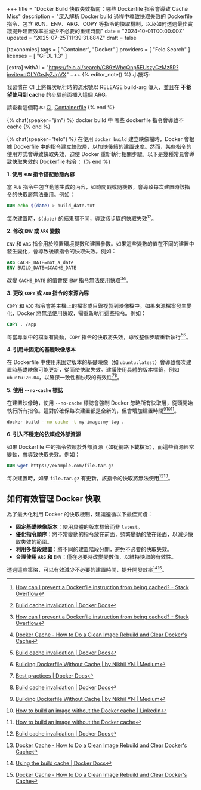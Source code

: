 +++
title = "Docker Build 快取失效指南：哪些 Dockerfile 指令會導致 Cache Miss"
description = "深入解析 Docker build 過程中導致快取失效的 Dockerfile 指令，包含 RUN、ENV、ARG、COPY 等指令的快取機制，以及如何透過最佳實踐提升建置效率並減少不必要的重建時間"
date = "2024-10-01T00:00:00Z"
updated = "2025-07-25T11:39:31.884Z"
draft = false

[taxonomies]
tags = [ "Container", "Docker" ]
providers = [ "Felo Search" ]
licenses = [ "GFDL 1.3" ]

[extra]
withAI = "<https://felo.ai/search/C89zWhcQnp5EUszyCzMz5R?invite=dOLYGeJyZJqVX>"
+++
{% editor_note() %}
小技巧:

我習慣在 CI 上將每次執行時的流水號以 RELEASE build-arg 傳入，並且在 **不希望使用到 cache** 的步驟前面插入這個 ARG。

請查看這個範本: [CI](https://github.com/jim60105/Containerfile-template/blob/2735f41dd6558dd154146ac2cfd5b2405e4da6fe/.github/workflows/container-reused-steps/action.yml#L73), [Containerfile](https://github.com/jim60105/Containerfile-template/blob/2735f41dd6558dd154146ac2cfd5b2405e4da6fe/fedora-toolbox/base.Containerfile#L83-L84)
{% end %}

{% chat(speaker="jim") %}
docker build 中 哪些 dockerfile 指令會導致不 cache
{% end %}

{% chat(speaker="felo") %}
在使用 `docker build` 建立映像檔時，Docker 會根據 Dockerfile 中的指令建立快取層，以加快後續的建置速度。然而，某些指令的使用方式會導致快取失效，迫使 Docker 重新執行相關步驟。以下是幾種常見會導致快取失效的 Dockerfile 指令：
{% end %}

****1. 使用 `RUN` 指令搭配動態內容****

當 `RUN` 指令中包含動態生成的內容，如時間戳或隨機數，會導致每次建置時該指令的快取層無法重用。例如：

```dockerfile
RUN echo $(date) > build_date.txt
```

每次建置時，`$(date)` 的結果都不同，導致該步驟的快取失效[^2][^3]。

****2. 修改 `ENV` 或 `ARG` 變數****

`ENV` 和 `ARG` 指令用於設置環境變數和建置參數。如果這些變數的值在不同的建置中發生變化，會導致後續指令的快取失效。例如：

```dockerfile
ARG CACHE_DATE=not_a_date
ENV BUILD_DATE=$CACHE_DATE
```

改變 `CACHE_DATE` 的值會使 `ENV` 指令無法使用快取[^2][^10]。

****3. 更改 `COPY` 或 `ADD` 指令的來源內容****

`COPY` 和 `ADD` 指令會將主機上的檔案或目錄複製到映像檔中。如果來源檔案發生變化，Docker 將無法使用快取，需重新執行這些指令。例如：

```dockerfile
COPY . /app
```

每當專案中的檔案有變動，`COPY` 指令的快取將失效，導致整個步驟重新執行[^3][^4]。

****4. 引用未固定的基礎映像版本****

在 Dockerfile 中使用未固定版本的基礎映像（如 `ubuntu:latest`）會導致每次建置時基礎映像可能更新，從而使快取失效。建議使用具體的版本標籤，例如 `ubuntu:20.04`，以確保一致性和快取的有效性[^1][^3]。

****5. 使用 `--no-cache` 標誌****

在建置映像時，使用 `--no-cache` 標誌會強制 Docker 忽略所有快取層，從頭開始執行所有指令。這對於確保每次建置都是全新的，但會增加建置時間[^4][^5][^7]。

```bash
docker build --no-cache -t my-image:my-tag .
```

****6. 引入不穩定的依賴或外部資源****

如果 Dockerfile 中的指令依賴於外部資源（如從網路下載檔案），而這些資源經常變動，會導致快取失效。例如：

```dockerfile
RUN wget https://example.com/file.tar.gz
```

每次建置時，如果 `file.tar.gz` 有更新，該指令的快取將無法使用[^3][^10]。

## 如何有效管理 Docker 快取

為了最大化利用 Docker 的快取機制，建議遵循以下最佳實踐：

- **固定基礎映像版本**：使用具體的版本標籤而非 `latest`。
- **優化指令順序**：將不常變動的指令放在前面，頻繁變動的放在後面，以減少快取失效的範圍。
- **利用多階段建置**：將不同的建置階段分開，避免不必要的快取失效。
- **合理使用 `ARG` 和 `ENV`**：僅在必要時改變變數值，以維持快取的有效性。

透過這些策略，可以有效減少不必要的建置時間，提升開發效率[^12][^10]。

[^1]: [Best practices | Docker Docs](https://docs.docker.com/build/building/best-practices/)
[^2]: [How can I prevent a Dockerfile instruction from being cached? - Stack Overflow](https://stackoverflow.com/questions/31782220/how-can-i-prevent-a-dockerfile-instruction-from-being-cached)
[^3]: [Build cache invalidation | Docker Docs](https://docs.docker.com/build/cache/invalidation/)
[^4]: [Building Dockerfile Without Cache | by Nikhil YN | Medium](https://medium.com/@nikhil.nagarajappa/building-dockerfile-without-cache-4d5eaf09a554)
[^5]: [How to build an image without the Docker cache | LinkedIn](https://www.linkedin.com/pulse/how-build-image-without-docker-cache-razorops)
[^7]: [How to build an image without the Docker cache](https://depot.dev/blog/docker-build-no-cache)
[^10]: [Docker Cache - How to Do a Clean Image Rebuild and Clear Docker's Cache](https://www.freecodecamp.org/news/docker-cache-tutorial/)
[^12]: [Using the build cache | Docker Docs](https://docs.docker.com/get-started/docker-concepts/building-images/using-the-build-cache/)
